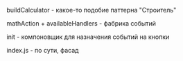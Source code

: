 buildCalculator - какое-то подобие паттерна "Строитель"

mathAction + availableHandlers - фабрика событий


init - компоновщик для назначения событий на кнопки


index.js - по сути, фасад
